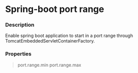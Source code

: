 # Spring-boot port range

### Description

Enable spring boot application to start in a port range through TomcatEmbeddedServletContainerFactory.

### Properties

> port.range.min
> port.range.max